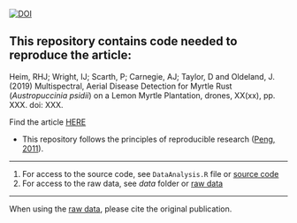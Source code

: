 [![DOI](https://zenodo.org/badge/DOI/10.5281/zenodo.2583881.svg)](https://zenodo.org/record/2583881#.XH6GrrgxmUk)

## This repository contains code needed to reproduce the article:

Heim, RHJ; Wright, IJ; Scarth, P; Carnegie, AJ; Taylor, D and Oldeland, J. (2019) 
Multispectral, Aerial Disease Detection for Myrtle Rust (*Austropuccinia psidii*)
on a Lemon Myrtle Plantation, 
drones, XX(xx), pp. XXX. doi: XXX.

Find the article [HERE](http://XXX)

* This repository follows the principles of reproducible research ([Peng, 2011](http://www.sciencemag.org/content/334/6060/1226)).
***
    
1. For access to the source code, see `DataAnalysis.R` file or [source code](https://github.com/ReneHeim/MR_Drone/blob/master/DataAnalysis.R)  
2. For access to the raw data, see *data* folder or [raw data](https://github.com/ReneHeim/MR_Drone/tree/master/data) 

    
***
When using the [raw data](https://github.com/ReneHeim/MR_Drone/tree/master/data),
please cite the original publication.



